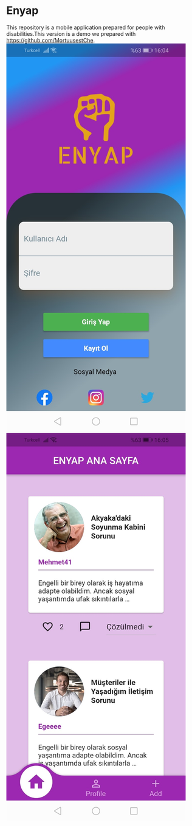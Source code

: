 # Enyap
This repository is a mobile application prepared for people with disabilities.This version is a demo we prepared with https://github.com/MortuusestChe.
![alt text](https://github.com/Aliyildirim58/Enyap/blob/main/Enyap/assets/ss1.png)
![alt text](https://github.com/Aliyildirim58/Enyap/blob/main/Enyap/assets/ss2.jpg)


